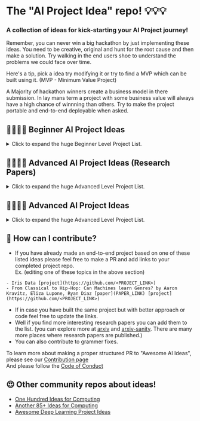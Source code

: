 # The "AI Project Idea" repo! 💡💡💡
### A collection of ideas for kick-starting your AI Project journey! <br>

Remember, you can never win a big hackathon by just implementing these ideas. You need to be creative, original and hunt for the root cause and then make a solution. Try walking in the end users shoe to understand the problems we could face over time.

Here's a tip, pick a idea try modifying it or try to find a MVP which can be built using it. (MVP - Minimum Value Project)

A Majority of hackathon winners create a business model in there submission. In lay mans term a project with some business value will always have a high chance of winnning than others. Try to make the project portable and end-to-end deployable when asked.

## 👩‍🎓👨‍🎓 Beginner AI Project Ideas
<details>
<summary>Click to expand the huge Beginner Level Project List.</summary>
 
- Iris Data [Project Deployment](https://iris-classification-p.herokuapp.com/)
- Loan Prediction Data
- Bigmart Sales Data
- Boston Housing Data
- Time Series Analysis Data
- Wine Quality Data
- Turkiye Student Evaluation Data
- Height and Weights Data
- Black Friday Data
- Human Activity Recognition Data
- Slam Competition Data
- Trip History Data
- Million Song Data
- Census Income Data
- Movie Lense Data
- Twitter Classification Data
- Identify your digits
- Urban Sound Classification
- Vox Celebrity Data
- ImageNet Data
- Chicago Crime Data
- Age Detection of Indian Actors Data
- VisualQA Data
- Recommendation Engine Data
- Hubway Data Visualization Challenge
- Yelp Dataset
- Knowledge Discovery and Data Mining Cup
- Sales Analysis
- Demand and supply of products and making estimate demand of products
- Customer Segmentation
- Market Positioning
- Brand Positioning
- Supply Chain
- Online Bot to teach summary of topics in absence of teachers
- Predicting the volume of crypto currency based on market value
- Flight Fare Prediction
- PPT Slide through hand gestures using ML and OpenCV
- COVID-19 Mask Detection in the public
- Sarcasm Detection
- Fake News Detection
- Caption generation
- Hate tweet Detection

 </details>

## 👩‍🏫👨‍🏫 Advanced AI Project Ideas (Research Papers)
<details>
<summary>Click to expand the huge Advanced Level Project List.</summary>
 
 - Text to 3D Scene Generation with Rich Lexical Grounding by Angel Chang, Will Monroe, Manolis Savva, Christopher Potts and Christopher D. Manning
 - An end-to-end Deep Learning approach to MI-EEG signal Classification for Brain Computer Interfaces by Hauke Dosea Jakob S.Mollera, Helle K.lversenb Sadasivan Puthusserpadya
 - Personality Prediction based on Handwriting using ML by Nikita Lemos, Krish Shah, Rajas Rade, Dharmil Shah
 - Blowing Up the Twittersphere - Predicting the Optimal Time To Tweet by Seth Hildick Shah and Zach Ellison.
 - Diagnosing and Segmenting Brain Tumors and Phenotypes using MRI Scans Teicher and Alexander Martinez
 - Predicting high-risk countries for political instability and conflict by BLair Huffman, Emma Marriott and April Yu
 - Real Time Flight Path Optimization Under Constraints Using Surrogate Flutter Function by Arthur Paul-Dubois-Taine
 - Landmark Recognition Using Machine Learning by Andrew Crudge, Will Thomas and Kaiyuan Zhu
 - Strength in numbers: Modeling the impact of businesseson each other by Amir Sadeghian, Hakan Inan and Andres Noetzil
 - Automated Essay Grading by Alex Adamson, Andrew Lamb and Ralph Ma
 - Predicting influencers in a Social Network by Ruishan Liu, Yanh Xhao and Liuyu Zhou
 - Algorithmic Trading Strategy Based on Massive Data Mining by Haoming Li, Tianlun Li and Zhijun Yang
 - Analyzing Vocal Patterns to Determine Emotion by Andy Sun and Maisy Wieman
 - Prediction the Commercial Success of Sings based on Lyrics and other Metrics by Angela Xue, Nick Dupoux
 - From Classical to Hip-Hop: Can Machines learn Genres? by Aaron Kravitz, Eliza Lupone, Ryan Diaz
 - YouTube Videos Prediction: Will this video be popular? by Yuping Li, Kent Eng and Liqian Zhang
 - Identifying and Predicting market reactions to information shocks in commodity markets by Eric Liu, Vedant Ahluwalia, Deepyaman Datta and Dongyang Zhang
 - Prediction of Average and Perceived polarity in Online Journalism by Albert Chu, Kensen Shi and Catherine Wong
 - Prediction Lecture Video Complexity by Nick Su and Ismael Menjivar
 - Automated Identification of Artist Given unknown paintings and Quantification of artist style by nicholas dufor, Kyle Griswold and Michael Lubin
 - Exposing commersial value in social networks matching online ocmmunities and businesses by Murali Narasimhan, Camelia Simoiu, Anthony Ward
 - Autonomous Tagging of stack overflow posts by Mihail Eric, Ana Klimovic, Victor Zhong
 - People Counting in Dense Crowd Images Using Sparse head detections by mamoona birkhez Shami and salman maqbool
 - NADAQ: Natural Language Database Querying Based on Deep Learning by boyan xu and ruicha cai
 - Predicting Course completitions for online courses by Joseph Paetz
 - Player Behaviour and Optimal Team Compositions for online multiplayer games by Hao Yi ong, sunil deolaikar, mark peng
 - Activity Recognition Using Physiological Data Collected from Wearable tech by Cezanne Camacho, Jennifer Li, Jeffrey Yang
 - Predicting the success of Mobile Applications by Cameron Tuckerman
 - Detecting heart Abnormality using ECG with CART by Ben Zhou, gasper garcia, paurakh rajbhandary
 - Classifying complex legal documents by alex Ratner
 
</details>

## 👩‍🚀👨‍🚀 Advanced AI Project Ideas
<details>
<summary>Click to expand the huge Advanced Level Project List.</summary>

- Facial Recognition and detecting mood of the person and suggesting song according to mood
- Analysis of news and verified blogs to predict share market
- A device that tells in words about surrounding to a blind person
- Audio convertor from one Lang to other with same voice
- Finding out habitable exoplanets from images captured by space vehicles like kepler using DL
- Public transportation planning (based on citizen usage and traffic)
- criminal investigation with suspect prediction
- Photo regeneration for the damaged old reel pictures
- Smart fuel control models for engines and machineries can be set up Which in turn increases the efficiency
- Estimate alternative sources of power, thereby redusing electricity usage
- Eco-friendly compounds for commercial production
- Wellness AI could help up predict many natural disasters by analyzing the weather and all
- Measuring current usage of water per year we'll face water crisis?
- AI in automobiles can keep pollution in check & tell the owner about getting his vehicle serviced
- AI can predict pest attack by sensing temperature pressure and humidity
- Prophecy of Movie's Success using Data Mining and ML
- Automatic Summary Generation, using NLP (helpful for business meetings)
- A neural Network model to build the second half of a movie given the first half of it
- NLP in Indian Regional Languages
- Handwritten Equation Solver using CNN
- Sentiment Analysis on Instagram or reddit to find depression in the person posting
- Semantic Analysis over live stream from Drones and/or unmanned vehicles iver crop fields for disease diag.
- Distracted Driver Detection
- predict mental illness with EEG signals obtained during sleep
- Using Deep Learning to detect depression among adolecent children using their handwriting
- Video Summarization using Neural Networks for Sports Match highlights 
- Diet Recommendation! Can be clustered according to one's activity schedule
- Identifying depression and stress levels based on the analysis on behavior patterns
- Recommendation of work-out and diet plans based on photos of the body, weight, height, calorie intake, etc...
- Identifying and updating the stock in inventory using image or video processing
- Using GANs to enhance the quality of video streaming platforms and to lower the data usage
- Speed estimation, automatic detection of helmet and number plate in real time from CCTV Footage

</details>

## 🚀 How can I contribute?
- If you have already made an end-to-end project based on one of these listed ideas please feel free to make a PR and add links to your completed project repo. <br>
Ex. (editing one of these topics in the above section) <br>
```
- Iris Data [project](https://github.com/<PROJECT_LINK>)
- From Classical to Hip-Hop: Can Machines learn Genres? by Aaron Kravitz, Eliza Lupone, Ryan Diaz [paper](PAPER_LINK) [project](https://github.com/<PROJECT_LINK>)
```
- If in case you have built the same project but with better approach or code feel free to update the links.
- Well if you find more interesting research papers you can add them to the list. (you can explore more at [arxiv](https://arxiv.org/) and [arxiv-sanity](http://www.arxiv-sanity.com/). There are many more places where research papers are published.)<br>
- You can also contribute to grammer fixes.

To learn more about making a proper structured PR to "Awesome AI Ideas", please see our [Contribution page](CONTRIBUTING.md) <br>
And please follow the [Code of Conduct](CODE_OF_CONDUCT.md)

## 😍 Other community repos about ideas!

- [One Hundred Ideas for Computing](https://github.com/samsquire/ideas)
- [Another 85+ Ideas for Computing](https://github.com/samsquire/ideas2)
- [Awesome Deep Learning Project Ideas](https://github.com/NirantK/awesome-project-ideas)
